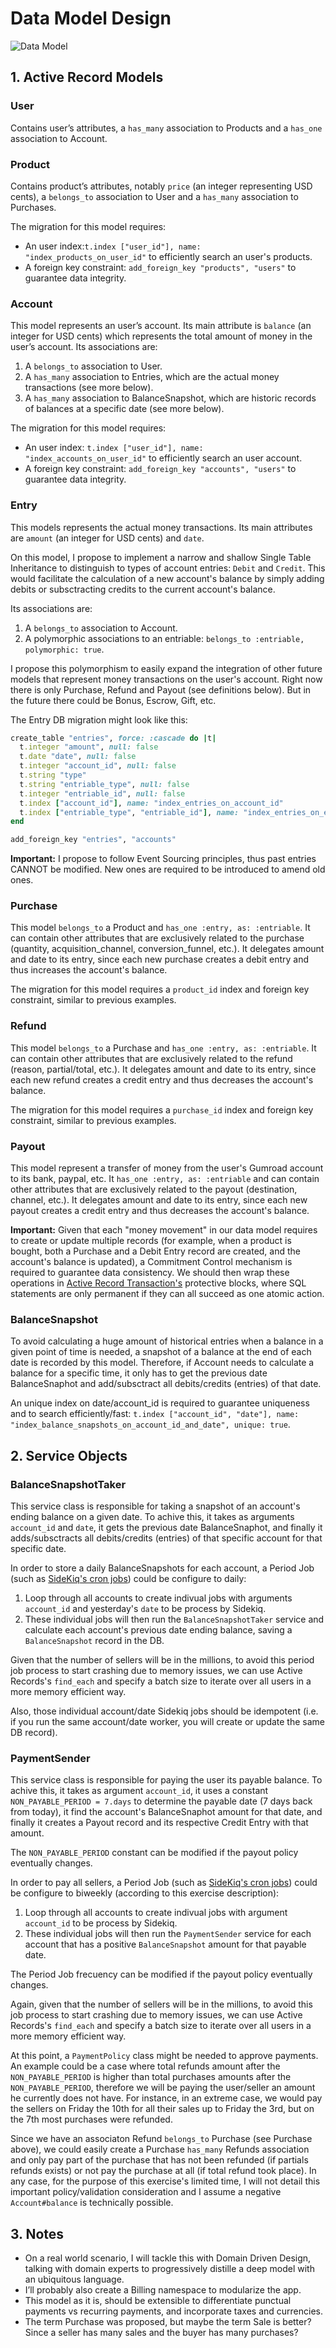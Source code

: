 # Data Model Design

![Data Model](https://user-images.githubusercontent.com/53051293/114286465-454a4d00-9a5f-11eb-950c-8987ce452440.jpg)


## 1. Active Record Models

### User

Contains user’s attributes, a `has_many` association to Products and a `has_one` association to Account.

### Product

Contains product’s attributes, notably `price` (an integer representing USD cents), a `belongs_to` association to User and a `has_many` association to Purchases.

The migration for this model requires:

- An user index:`t.index ["user_id"], name: "index_products_on_user_id"` to efficiently search an user's products.
- A foreign key constraint: `add_foreign_key "products", "users"` to guarantee data integrity.

### Account

This model represents an user’s account. Its main attribute is `balance` (an integer for USD cents) which represents the total amount of money in the user’s account. Its associations are:

1. A `belongs_to` association to User.
2. A `has_many` association to Entries, which are the actual money transactions (see more below).
3. A `has_many` association to BalanceSnapshot, which are historic records of balances at a specific date (see more below).

The migration for this model requires:

- An user index: `t.index ["user_id"], name: "index_accounts_on_user_id"` to efficiently search an user account.
- A foreign key constraint: `add_foreign_key "accounts", "users"` to guarantee data integrity.

### Entry

This models represents the actual money transactions. Its main attributes are `amount` (an integer for USD cents) and `date`.

On this model, I propose to implement a narrow and shallow Single Table Inheritance to distinguish to types of account entries: `Debit` and `Credit`. This would facilitate the calculation of a new account's balance by simply adding debits or subsctracting credits to the current account's balance.

Its associations are:

1. A `belongs_to` association to Account.
2. A polymorphic associations to an entriable: `belongs_to :entriable, polymorphic: true`.

I propose this polymorphism to easily expand the integration of other future models that represent money transactions on the user's account. Right now there is only Purchase, Refund and Payout (see definitions below). But in the future there could be Bonus, Escrow, Gift, etc.

The Entry DB migration might look like this:

```ruby
create_table "entries", force: :cascade do |t|
  t.integer "amount", null: false
  t.date "date", null: false
  t.integer "account_id", null: false
  t.string "type"
  t.string "entriable_type", null: false
  t.integer "entriable_id", null: false
  t.index ["account_id"], name: "index_entries_on_account_id"
  t.index ["entriable_type", "entriable_id"], name: "index_entries_on_entriable"
end

add_foreign_key "entries", "accounts"
```

**Important:** I propose to follow Event Sourcing principles, thus past entries CANNOT be modified. New ones are required to be introduced to amend old ones.

### Purchase

This model `belongs_to` a Product and `has_one :entry, as: :entriable`. It can contain other attributes that are exclusively related to the purchase (quantity, acquisition_channel, conversion_funnel, etc.). It delegates amount and date to its entry, since each new purchase creates a debit entry and thus increases the account's balance.

The migration for this model requires a `product_id` index and foreign key constraint, similar to previous examples.

### Refund

This model `belongs_to` a Purchase and `has_one :entry, as: :entriable`. It can contain other attributes that are exclusively related to the refund (reason, partial/total, etc.). It delegates amount and date to its entry, since each new refund creates a credit entry and thus decreases the account's balance.

The migration for this model requires a `purchase_id` index and foreign key constraint, similar to previous examples.

### Payout

This model represent a transfer of money from the user's Gumroad account to its bank, paypal, etc. It `has_one :entry, as: :entriable` and can contain other attributes that are exclusively related to the payout (destination, channel, etc.). It delegates amount and date to its entry, since each new payout creates a credit entry and thus decreases the account's balance.

**Important:** Given that each "money movement" in our data model requires to create or update multiple records (for example, when a product is bought, both a Purchase and a Debit Entry record are created, and the account's balance is updated), a Commitment Control mechanism is required to guarantee data consistency. We should then wrap these operations in [Active Record Transaction's](https://api.rubyonrails.org/classes/ActiveRecord/Transactions/ClassMethods.html) protective blocks, where SQL statements are only permanent if they can all succeed as one atomic action.

### BalanceSnapshot

To avoid calculating a huge amount of historical entries when a balance in a given point of time is needed, a snapshot of a balance at the end of each date is recorded by this model. Therefore, if Account needs to calculate a balance for a specific time, it only has to get the previous date BalanceSnaphot and add/subsctract all debits/credits (entries) of that date.

An unique index on date/account_id is required to guarantee uniqueness and to search efficiently/fast: `t.index ["account_id", "date"], name: "index_balance_snapshots_on_account_id_and_date", unique: true`.


## 2. Service Objects

### BalanceSnapshotTaker

This service class is responsible for taking a snapshot of an account's ending balance on a given date. To achive this, it takes as arguments `account_id` and `date`, it gets the previous date BalanceSnaphot, and finally it adds/subsctracts all debits/credits (entries) of that specific account for that specific date.

In order to store a daily BalanceSnapshots for each account, a Period Job (such as [SideKiq's cron jobs](https://github.com/mperham/sidekiq/wiki/Ent-Periodic-Jobs)) could be configure to daily:

1. Loop through all accounts to create indivual jobs with arguments `account_id` and yesterday's `date` to be process by Sidekiq.
2. These individual jobs will then run the `BalanceSnapshotTaker` service and calculate each account's previous date ending balance, saving a `BalanceSnapshot` record in the DB.

Given that the number of sellers will be in the millions, to avoid this period job process to start crashing due to memory issues, we can use Active Records's `find_each` and specify a batch size to iterate over all users in a more memory efficient way.

Also, those individual account/date Sidekiq jobs should be idempotent (i.e. if you run the same account/date worker, you will create or update the same DB record).

### PaymentSender

This service class is responsible for paying the user its payable balance. To achive this, it takes as argument `account_id`, it uses a constant `NON_PAYABLE_PERIOD = 7.days` to determine the payable date (7 days back from today), it find the account's BalanceSnaphot amount for that date, and finally it creates a Payout record and its respective Credit Entry with that amount.

The `NON_PAYABLE_PERIOD` constant can be modified if the payout policy eventually changes.


In order to pay all sellers, a Period Job (such as [SideKiq's cron jobs](https://github.com/mperham/sidekiq/wiki/Ent-Periodic-Jobs)) could be configure to biweekly (according to this exercise description):

1. Loop through all accounts to create indivual jobs with argument `account_id` to be process by Sidekiq.
2. These individual jobs will then run the `PaymentSender` service for each account that has a positive `BalanceSnapshot` amount for that payable date.

The Period Job frecuency can be modified if the payout policy eventually changes.

Again, given that the number of sellers will be in the millions, to avoid this job process to start crashing due to memory issues, we can use Active Records's `find_each` and specify a batch size to iterate over all users in a more memory efficient way.

At this point, a `PaymentPolicy` class might be needed to approve payments. An example could be a case where total refunds amount after the `NON_PAYABLE_PERIOD` is higher than total purchases amounts after the `NON_PAYABLE_PERIOD`, therefore we will be paying the user/seller an amount he currently does not have. For instance, in an extreme case, we would pay the sellers on Friday the 10th for all their sales up to Friday the 3rd, but on the 7th most purchases were refunded.

Since we have an associaton Refund `belongs_to` Purchase (see Purchase above), we could easily create a Purchase `has_many` Refunds association and only pay part of the purchase that has not been refunded (if partials refunds exists) or not pay the purchase at all (if total refund took place). In any case, for the purpose of this exercise's limited time, I will not detail this important policy/validation consideration and I assume a negative `Account#balance` is technically possible. 

## 3. Notes

- On a real world scenario, I will tackle this with Domain Driven Design, talking with domain experts to progressively distille a deep model with an ubiquitous language. 
- I’ll probably also create a Billing namespace to modularize the app.
- This model as it is, should be extensible to differentiate punctual payments vs recurring payments, and incorporate taxes and currencies.
- The term Purchase was proposed, but maybe the term Sale is better? Since a seller has many sales and the buyer has many purchases?


